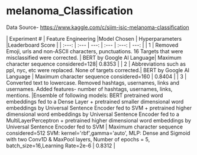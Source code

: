 # melanoma_Classification
Data Source- https://www.kaggle.com/c/siim-isic-melanoma-classification


| Experiment # | Feature Engineering |Model Chosen | Hyperparameters |Leaderboard Score |
| :---:         |     :---      |          ---: | :---         |     :---:      |          ---: |
| 1   | Removed Emoji, urls and non-ASCII characters, punctuations. 16 Targets that were misclassified were corrected. | BERT by Google AI Language| Maximum character sequence considered=128|  0.8353  |
| 2     | Abbreviations such as ppl, nyc, etc were replaced. None of targets corrected.| BERT by Google AI Language | Maximum character sequence considered=160 |  0.8404 |
| 3   | Converted text to lowercase. Removed hashtags, usernames, links and usernames. Added features- number of hashtags, usernames, links, mentions. |Ensemble of following models: BERT pretrained word embeddings fed to a Dense Layer + pretrained smaller dimensional word embeddings by Universal Sentence Encoder fed to SVM + pretrained higher dimensional word embeddings by  Universal Sentence Encoder fed to a MultiLayerPerceptron + pretrained higher dimensional word embeddings by  Universal Sentence Encoder fed to SVM | Maximum character sequence considered=512 SVM: kernel='rbf',gamma='auto', MLP: Dense and Sigmoid with two Conv1D & MaxPool layers, Number of epochs = 5, batch_size=16,Learning Rate=2e-6 | 0.8312 |
